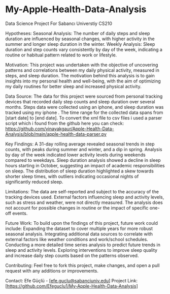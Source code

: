 # My-Apple-Health-Data-Analysis
Data Science Project For Sabancı Universtiy CS210


Hypotheses:
Seasonal Analysis: The number of daily steps and sleep duration are influenced by seasonal changes, with higher activity in the summer and longer sleep duration in the winter.
Weekly Analysis: Sleep duration and step counts vary consistently by day of the week, indicating a routine or habitual pattern related to work or lifestyle.


Motivation:
This project was undertaken with the objective of uncovering patterns and correlations between my daily physical activity, measured in steps, and sleep duration. The motivation behind this analysis is to gain insights into my personal health and well-being, with the aim of optimizing my daily routines for better sleep and increased physical activity.

Data Source:
The data for this project were sourced from personal tracking devices that recorded daily step counts and sleep duration over several months. Steps data were collected using an iphone, and sleep duration was tracked using my iphone . The time range for the collected data spans from [start date] to [end date]. To convert the xml file to csv files i used a parser script which i found from the github here you can check: https://github.com/vinayakgaur/Apple-Health-Data-Analysis/blob/main/apple-health-data-parser.py

Key Findings:
A 31-day rolling average revealed seasonal trends in step counts, with peaks during summer and winter, and a dip in spring.
Analysis by day of the week indicated lower activity levels during weekends compared to weekdays.
Sleep duration analysis showed a decline in sleep hours starting in October, suggesting an impact of academic responsibilities on sleep.
The distribution of sleep duration highlighted a skew towards shorter sleep times, with outliers indicating occasional nights of significantly reduced sleep.

Limitations:
The data are self-reported and subject to the accuracy of the tracking devices used.
External factors influencing sleep and activity levels, such as stress and weather, were not directly measured.
The analysis does not account for possible changes in routine or the impact of specific one-off events.

Future Work:
To build upon the findings of this project, future work could include:
Expanding the dataset to cover multiple years for more robust seasonal analysis.
Integrating additional data sources to correlate with external factors like weather conditions and work/school schedules.
Conducting a more detailed time series analysis to predict future trends in sleep and activity levels.
Exploring interventions to improve sleep quality and increase daily step counts based on the patterns observed.

Contributing: Feel free to fork this project, make changes, and open a pull request with any additions or improvements.

Contact: Efe Güçlü - [efe.guclu@sabanciuniv.edu]
Project Link: [https://github.com/Efeguclu1/My-Apple-Health-Data-Analysis]



